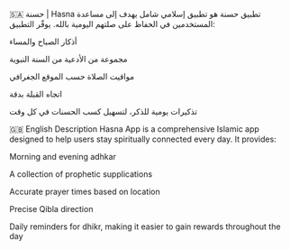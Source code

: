 
🇸🇦 حسنة | Hasna
تطبيق حسنة هو تطبيق إسلامي شامل يهدف إلى مساعدة المستخدمين في الحفاظ على صلتهم اليومية بالله.
يوفّر التطبيق:

أذكار الصباح والمساء

مجموعة من الأدعية من السنة النبوية

مواقيت الصلاة حسب الموقع الجغرافي

اتجاه القبلة بدقة

تذكيرات يومية للذكر، لتسهيل كسب الحسنات في كل وقت

🇬🇧 English Description
Hasna App is a comprehensive Islamic app designed to help users stay spiritually connected every day.
It provides:

Morning and evening adhkar

A collection of prophetic supplications

Accurate prayer times based on location

Precise Qibla direction

Daily reminders for dhikr, making it easier to gain rewards throughout the day

